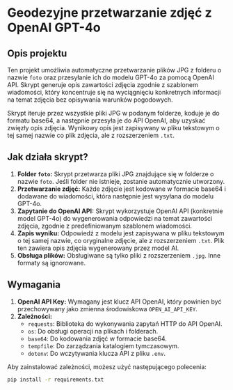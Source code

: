 # Geodezyjne przetwarzanie zdjęć z OpenAI GPT-4o

## Opis projektu

Ten projekt umożliwia automatyczne przetwarzanie plików JPG z folderu o nazwie `foto` oraz przesyłanie ich do modelu GPT-4o za pomocą OpenAI API. Skrypt generuje opis zawartości zdjęcia zgodnie z szablonem wiadomości, który koncentruje się na wyciągnięciu konkretnych informacji na temat zdjęcia bez opisywania warunków pogodowych.

Skrypt iteruje przez wszystkie pliki JPG w podanym folderze, koduje je do formatu base64, a następnie przesyła je do API OpenAI, aby uzyskać zwięzły opis zdjęcia. Wynikowy opis jest zapisywany w pliku tekstowym o tej samej nazwie co plik zdjęcia, ale z rozszerzeniem `.txt`.

## Jak działa skrypt?

1. **Folder `foto`:** Skrypt przetwarza pliki JPG znajdujące się w folderze o nazwie `foto`. Jeśli folder nie istnieje, zostanie automatycznie utworzony.
2. **Przetwarzanie zdjęć:** Każde zdjęcie jest kodowane w formacie base64 i dodawane do wiadomości, która następnie jest wysyłana do modelu GPT-4o.
3. **Zapytanie do OpenAI API:** Skrypt wykorzystuje OpenAI API (konkretnie model GPT-4o) do wygenerowania odpowiedzi na temat zawartości zdjęcia, zgodnie z predefiniowanym szablonem wiadomości.
4. **Zapis wyniku:** Odpowiedź z modelu jest zapisywana w pliku tekstowym o tej samej nazwie, co oryginalne zdjęcie, ale z rozszerzeniem `.txt`. Plik ten zawiera opis zdjęcia wygenerowany przez model AI.
5. **Obsługa plików:** Obsługiwane są tylko pliki z rozszerzeniem `.jpg`. Inne formaty są ignorowane.

## Wymagania

1. **OpenAI API Key:** Wymagany jest klucz API OpenAI, który powinien być przechowywany jako zmienna środowiskowa `OPEN_AI_API_KEY`.
2. **Zależności:**
   - `requests`: Biblioteka do wykonywania zapytań HTTP do API OpenAI.
   - `os`: Do obsługi operacji na plikach i folderach.
   - `base64`: Do kodowania zdjęć w formacie base64.
   - `tempfile`: Do zarządzania katalogiem tymczasowym.
   - `dotenv`: Do wczytywania klucza API z pliku `.env`.

Aby zainstalować zależności, możesz użyć następującego polecenia:

```bash
pip install -r requirements.txt
